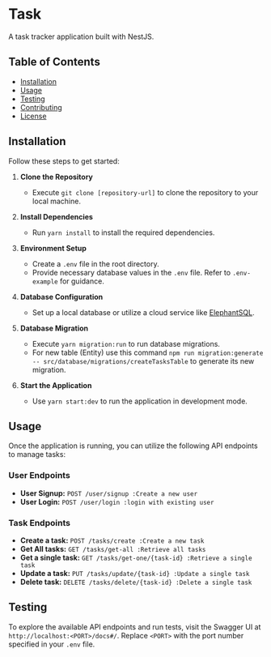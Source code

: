 # Task

A task tracker application built with NestJS.
 
## Table of Contents 

- [Installation](#installation) 
- [Usage](#usage) 
- [Testing](#testing) 
- [Contributing](#contributing) 
- [License](#license) 

## Installation 

Follow these steps to get started: 

1. **Clone the Repository**
   - Execute `git clone [repository-url]` to clone the repository to your local machine.

2. **Install Dependencies**
   - Run `yarn install` to install the required dependencies.

3. **Environment Setup**
   - Create a `.env` file in the root directory.
   - Provide necessary database values in the `.env` file. Refer to `.env-example` for guidance.
4. **Database Configuration**
   - Set up a local database or utilize a cloud service like [ElephantSQL](https://www.elephantsql.com/).

5. **Database Migration**
   - Execute `yarn migration:run` to run database migrations.
   - For new table (Entity) use this command `npm run migration:generate -- src/database/migrations/createTasksTable` to generate its new migration.

6. **Start the Application**
   - Use `yarn start:dev` to run the application in development mode.

## Usage

Once the application is running, you can utilize the following API endpoints to manage tasks:

### User Endpoints
- **User Signup:** `POST /user/signup :Create a new user`
- **User Login:** `POST /user/login :login with existing user`

### Task Endpoints
- **Create a task:** `POST /tasks/create :Create a new task`
- **Get All tasks:** `GET /tasks/get-all :Retrieve all tasks`
- **Get a single task:** `GET /tasks/get-one/{task-id} :Retrieve a single task`
- **Update a task:** `PUT /tasks/update/{task-id} :Update a single task`
- **Delete task:** `DELETE /tasks/delete/{task-id} :Delete a single task`

## Testing

To explore the available API endpoints and run tests, visit the Swagger UI at `http://localhost:<PORT>/docs#/`. Replace `<PORT>` with the port number specified in your `.env` file.







